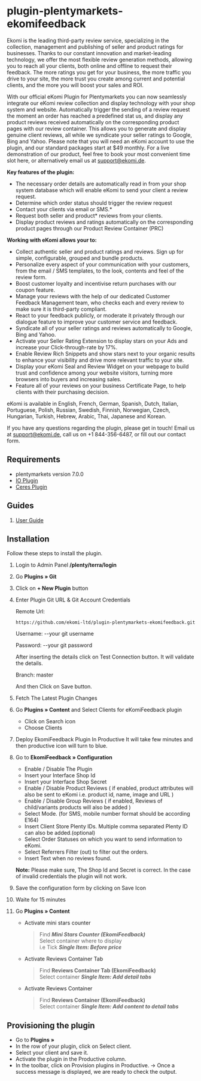 # plugin-plentymarkets-ekomifeedback

Ekomi is the leading third-party review service, specializing in the collection, management and publishing of seller and product ratings for businesses. Thanks to our constant innovation and market-leading technology, we offer the most flexible review generation methods, allowing you to reach all your clients, both online and offline to request their feedback. The more ratings you get for your business, the more traffic you drive to your site, the more trust you create among current and potential clients, and the more you will boost your sales and ROI.

With our official eKomi Plugin for Plentymarkets you can now seamlessly integrate our eKomi review collection and display technology with your shop system and website. Automatically trigger the sending of a review request the moment an order has reached a predefined stat us, and display any product reviews received automatically on the corresponding product pages with our review container. This allows you to generate and display genuine client reviews, all while we syndicate your seller ratings to Google, Bing and Yahoo.
Please note that you will need an eKomi account to use the plugin, and our standard packages start at $49 monthly. For a live demonstration of our product, feel free to book your most convenient time slot here, or alternatively email us at support@ekomi.de.

<p>
<strong>Key features of the plugin:</strong>
</p>
<ul>
<li>The necessary order details are automatically read in from your shop system database which will enable eKomi to send your client a review request.</li>
<li>Determine which order status should trigger the review request  </li>
<li>Contact your clients via email or SMS.*</li>
<li>Request both seller and product* reviews from your clients.</li>
<li>Display product reviews and ratings automatically on the corresponding product pages through our Product Review Container (PRC)</li>

</ul>

<strong>Working with eKomi allows your to:</strong>
- Collect authentic seller and product ratings and reviews. 
Sign up for simple, configurable, grouped and bundle products.
- Personalize every aspect of your communication with your customers, from the email / SMS templates, to the look, contents and feel of the review form. 
- Boost customer loyalty and incentivise return purchases with our coupon feature.
- Manage your reviews with the help of our dedicated Customer Feedback Management team, who checks each and every review to make sure it is third-party compliant.  
- React to your feedback publicly, or moderate it privately through our dialogue feature to improve your customer service and feedback.
- Syndicate all of your seller ratings and reviews automatically to Google, Bing and Yahoo.   
- Activate your Seller Rating Extension to display stars on your Ads and increase your Click-through-rate by 17%. 
- Enable Review Rich Snippets and show stars next to your organic results to enhance your visibility and drive more relevant traffic to your site.  
- Display your eKomi Seal and Review Widget on your webpage to build trust and confidence among your website visitors, turning more browsers into   buyers and increasing sales.  
- Feature all of your reviews on your business Certificate Page, to help clients with their purchasing decision.

eKomi is available in English, French, German, Spanish, Dutch, Italian, Portuguese, Polish, Russian, Swedish, Finnish, Norwegian, Czech, Hungarian, Turkish, Hebrew, Arabic, Thai, Japanese and Korean.

If you have any questions regarding the plugin, please get in touch! Email us at support@ekomi.de, call us on +1 844-356-6487, or fill out our contact form.


## Requirements

- plentymarkets version 7.0.0
- [IO Plugin](https://marketplace.plentymarkets.com/plugins/templates/IO_4696)
- [Ceres Plugin](https://marketplace.plentymarkets.com/plugins/templates/Ceres_4697)

## Guides
1. [User Guide](https://ekomi01.atlassian.net/wiki/spaces/PD/pages/101450083/Documentation+-+eKomi+Feedback+Plugin+-+Plentymarkets)

## Installation

Follow these steps to install the plugin.

1. Login to Admin Panel **<your-shop-url>/plenty/terra/login**
 
2. Go **Plugins » Git**

3. Click on **+ New Plugin** button
 
4. Enter Plugin Git URL & Git Account Credentials

    Remote Url: 
    ```
    https://github.com/ekomi-ltd/plugin-plentymarkets-ekomifeedback.git
    ```
    Username: --your git username

    Password:  --your git password

    After inserting the details click on Test Connection button. It will validate the details.

    Branch: master

    And then Click on Save button.
 
5. Fetch The Latest Plugin Changes

6. Go **Plugins » Content** and Select Clients for eKomiFeedback plugin
    - Click on Search icon
    - Choose Clients

7. Deploy EkomiFeedback Plugin In Productive It will take few minutes and then productive icon will turn to blue.
 
8. Go to **EkomiFeedback » Configuration**
      - Enable / Disable The Plugin
      - Insert your Interface Shop Id
      - Insert your Interface Shop Secret
      - Enable / Disable Product Reviews ( if enabled, product attributes will also be sent to eKomi i.e.  product id, name, image and URL )
      - Enable / Disable Group Reviews ( if enabled, Reviews of child/variants products will also be added  )
      - Select Mode. (for SMS, mobile number format should be according E164)
      - Insert Client Store Plenty IDs. Multiple comma separated Plenty ID can also be added.(optional)
      - Select Order Statuses on which you want to send information to eKomi.
      - Select Referrers Filter (out) to filter out the orders.
      - Insert Text when no reviews found.
      
      **Note:** Please make sure, The Shop Id and Secret is correct. In the case of invalid credentials the plugin will not work.
      
9. Save the configuration form by clicking on Save Icon

10. Waite for 15 minutes

11. Go **Plugins » Content**
       - Activate mini stars counter
         >Find **_Mini Stars Counter (EkomiFeedback)_**        
            Select container where to display      
            i.e Tick **_Single Item: Before price_**
      - Activate Reviews Container Tab
        >Find **Reviews Container Tab (EkomiFeedback)**<br>
            Select container **_Single Item: Add detail tabs_**
      - Activate Reviews Container
        >Find **Reviews Container (EkomiFeedback)**<br>
            Select container **_Single Item: Add content to detail tabs_**

## Provisioning the plugin
- Go to **Plugins »**
- In the row of your plugin, click on Select client.
- Select your client and save it.
- Activate the plugin in the Productive column.
- In the toolbar, click on Provision plugins in Productive.
    → Once a success message is displayed, we are ready to check the output.